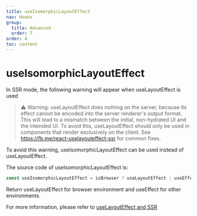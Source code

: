 ```yaml
---
title: useIsomorphicLayoutEffect
nav: Hooks
group:
  title: Advanced
  order: 7
order: 4
toc: content
---
```


# useIsomorphicLayoutEffect

In SSR mode, the following warning will appear when useLayoutEffect is used

> ⚠️ Warning: useLayoutEffect does nothing on the server, because its effect cannot be encoded into the server renderer's output format. This will lead to a mismatch between the initial, non-hydrated UI and the intended UI. To avoid this, useLayoutEffect should only be used in components that render exclusively on the client. See https://fb.me/react-uselayouteffect-ssr for common fixes.

To avoid this warning, useIsomorphicLayoutEffect can be used instead of useLayoutEffect.

The source code of useIsomorphicLayoutEffect is:

```javascript
const useIsomorphicLayoutEffect = isBrowser ? useLayoutEffect : useEffect;
```

Return useLayoutEffect for browser environment and useEffect for other environments.

For more information, please refer to [useLayoutEffect and SSR](https://medium.com/@alexandereardon/uselayouteffect-and-ssr-192986cdcf7a)
